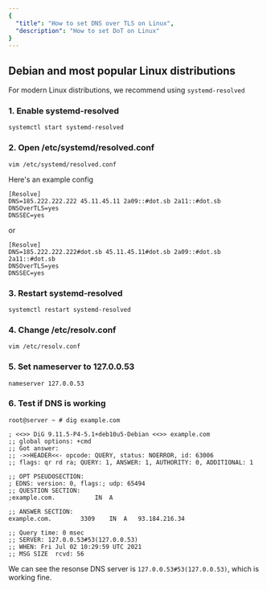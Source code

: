 ```yaml
---
{
  "title": "How to set DNS over TLS on Linux",
  "description": "How to set DoT on Linux"
}
---
```


## Debian and most popular Linux distributions

For modern Linux distributions, we recommend using `systemd-resolved`

### 1. Enable systemd-resolved

`systemctl start systemd-resolved`

### 2. Open /etc/systemd/resolved.conf

`vim /etc/systemd/resolved.conf`

Here's an example config

```
[Resolve]
DNS=185.222.222.222 45.11.45.11 2a09::#dot.sb 2a11::#dot.sb
DNSOverTLS=yes
DNSSEC=yes
```

or

```
[Resolve]
DNS=185.222.222.222#dot.sb 45.11.45.11#dot.sb 2a09::#dot.sb 2a11::#dot.sb
DNSOverTLS=yes
DNSSEC=yes
```

### 3. Restart systemd-resolved

`systemctl restart systemd-resolved`

### 4. Change /etc/resolv.conf

`vim /etc/resolv.conf`

### 5. Set nameserver to 127.0.0.53

`nameserver 127.0.0.53`

### 6. Test if DNS is working

```
root@server ~ # dig example.com

; <<>> DiG 9.11.5-P4-5.1+deb10u5-Debian <<>> example.com
;; global options: +cmd
;; Got answer:
;; ->>HEADER<<- opcode: QUERY, status: NOERROR, id: 63006
;; flags: qr rd ra; QUERY: 1, ANSWER: 1, AUTHORITY: 0, ADDITIONAL: 1

;; OPT PSEUDOSECTION:
; EDNS: version: 0, flags:; udp: 65494
;; QUESTION SECTION:
;example.com.			IN	A

;; ANSWER SECTION:
example.com.		3309	IN	A	93.184.216.34

;; Query time: 0 msec
;; SERVER: 127.0.0.53#53(127.0.0.53)
;; WHEN: Fri Jul 02 10:29:59 UTC 2021
;; MSG SIZE  rcvd: 56
```

We can see the resonse DNS server is `127.0.0.53#53(127.0.0.53)`, which is working fine.